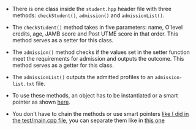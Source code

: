 * There is one class inside the `student.hpp` header file with three methods: `checkStudent()`, `admission()` and `admissionList()`.

* The `checkStudent()` method takes in five parameters: name, O'level credits, age, JAMB score and Post UTME score in that order. This method serves as a setter for this class.

* The `admission()` method checks if the values set in the setter function meet the requirements for admission and outputs the outcome. This method serves as a getter for this class.

* The `admissionList()` outputs the admitted profiles to an `admission-list.txt` file.

* To use these methods, an object has to be instantiated or a smart pointer as shown [here](https://github.com/lil-brumski/Student_Database/blob/main/test%2Ftest3.cpp).

* You don't have to chain the methods or use smart pointers [like I did in the test/main.cpp file](https://github.com/lil-brumski/Student_Database/blob/main/test%2Ftest3.cpp), you can separate them like in [this one](https://github.com/lil-brumski/Student_Database/blob/main/test%2Ftest2.cpp)